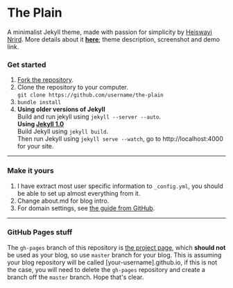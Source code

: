 # The Plain

A minimalist Jekyll theme, made with passion for simplicity by [Heiswayi Nrird](http://heiswayi.github.io). More details about it [**here**](http://heiswayi.github.io/the-plain.html); theme description, screenshot and demo link.

### Get started

1. [Fork the repository](https://github.com/heiswayi/the-plain/fork).
2. Clone the repository to your computer.<br /> `git clone https://github.com/username/the-plain`
3. `bundle install`
4. **Using older versions of Jekyll**<br />
  Build and run jekyll using `jekyll --server --auto`.<br />
  **Using [Jekyll 1.0](http://blog.parkermoore.de/2013/05/06/jekyll-1-dot-0-released/)**<br />
  Build Jekyll using `jekyll build`.<br />
  Then run Jekyll using `jekyll serve --watch`, go to http://localhost:4000 for your site.

---

### Make it yours

1. I have extract most user specific information to `_config.yml`, you should be able to set up almost everything from it.
2. Change about.md for blog intro.
3. For domain settings, see [the guide from GitHub](https://help.github.com/articles/setting-up-a-custom-domain-with-pages).

---

### GitHub Pages stuff

The `gh-pages` branch of this repository is [the project page](http://heiswayi.github.io/the-plain/o), which **should not** be used as your blog, so use `master` branch for your blog. This is assuming your blog repository will be called [your-username].github.io, if this is not the case, you will need to delete the `gh-pages` repository and create a branch off the `master` branch. Hope that's clear.
